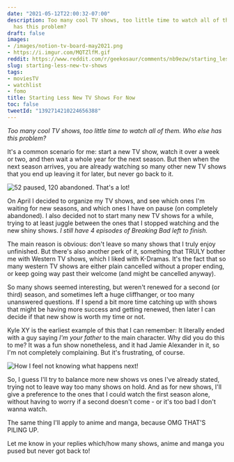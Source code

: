 ```yaml
---
date: "2021-05-12T22:00:32-07:00"
description: Too many cool TV shows, too little time to watch all of them. Who else
  has this problem?
draft: false
images:
- /images/notion-tv-board-may2021.png
- https://i.imgur.com/MQTZlfM.gif
reddit: https://www.reddit.com/r/geekosaur/comments/nb9ezw/starting_less_new_tv_shows_for_now/
slug: starting-less-new-tv-shows
tags:
- moviesTV
- watchlist
- fomo
title: Starting Less New TV Shows For Now
toc: false
tweetId: "1392714210224656388"
---
```


*Too many cool TV shows, too little time to watch all of them. Who else has this problem?*

It's a common scenario for me: start a new TV show, watch it over a week or two, and then wait a whole year for the next season. But then when the next season arrives, you are already watching so many other new TV shows that you end up leaving it for later, but never go back to it.

![52 paused, 120 abandoned. That's a lot!](/img/notion-tv-board-may2021.png)

<!--more-->

On April I decided to organize my TV shows, and see which ones I'm waiting for new seasons, and which ones I have on pause (on completely abandoned). I also decided not to start many new TV shows for a while, trying to at least juggle between the ones that I stopped watching and the new shiny shows. *I still have 4 episodes of Breaking Bad left to finish.*

The main reason is obvious: don't leave so many shows that I truly enjoy unfinished. But there's also another perk of it, something that TRULY bother me with Western TV shows, which I liked with K-Dramas. It's the fact that so many western TV shows are either plain cancelled without a proper ending, or keep going way past their welcome (and might be cancelled anyway).

So many shows seemed interesting, but weren't renewed for a second (or third) season, and sometimes left a huge cliffhanger, or too many unanswered questions. If I spend a bit more time catching up with shows that might be having more success and getting renewed, then later I can decide if that new show is worth my time or not.

Kyle XY is the earliest example of this that I can remember: It literally ended with a guy saying *I'm your father* to the main character. Why did you do this to me? It was a fun show nonetheless, and it had Jamie Alexander in it, so I'm not completely complaining. But it's frustrating, of course.

![How I feel not knowing what happens next!](https://i.imgur.com/MQTZlfM.gif)

So, I guess I'll try to balance more new shows vs ones I've already stated, trying not to leave way too many shows on hold. And as for new shows, I'll give a preference to the ones that I could watch the first season alone, without having to worry if a second doesn't come - or it's too bad I don't wanna watch.

The same thing I'll apply to anime and manga, because OMG THAT'S PILING UP.

Let me know in your replies which/how many shows, anime and manga you pused but never got back to!
